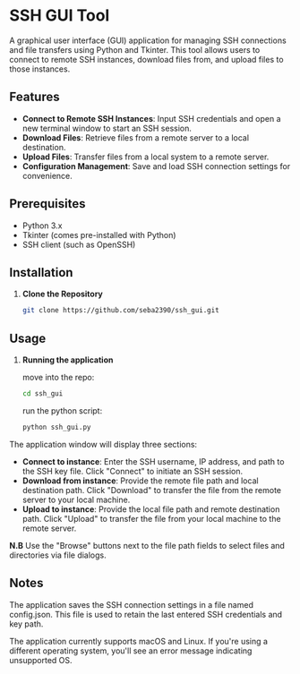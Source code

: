 # SSH GUI Tool

A graphical user interface (GUI) application for managing SSH connections and file transfers using Python and Tkinter. This tool allows users to connect to remote SSH instances, download files from, and upload files to those instances.

## Features

- **Connect to Remote SSH Instances**: Input SSH credentials and open a new terminal window to start an SSH session.
- **Download Files**: Retrieve files from a remote server to a local destination.
- **Upload Files**: Transfer files from a local system to a remote server.
- **Configuration Management**: Save and load SSH connection settings for convenience.

## Prerequisites

- Python 3.x
- Tkinter (comes pre-installed with Python)
- SSH client (such as OpenSSH)

## Installation

1. **Clone the Repository**

   ```bash
   git clone https://github.com/seba2390/ssh_gui.git
   ```
## Usage
1. **Running the application**

    move into the repo:
    ```bash
    cd ssh_gui
   ```
    run the python script:
    ```bash
    python ssh_gui.py
   ```
The application window will display three sections:

- **Connect to instance**: Enter the SSH username, IP address, and path to the SSH key file. Click "Connect" to initiate an SSH session.
- **Download from instance**:  Provide the remote file path and local destination path. Click "Download" to transfer the file from the remote server to your local machine.
- **Upload to instance**:  Provide the local file path and remote destination path. Click "Upload" to transfer the file from your local machine to the remote server.

**N.B** Use the "Browse" buttons next to the file path fields to select files and directories via file dialogs.

## Notes
The application saves the SSH connection settings in a file named config.json. This file is used to retain the last entered SSH credentials and key path.

The application currently supports macOS and Linux. If you're using a different operating system, you'll see an error message indicating unsupported OS.

